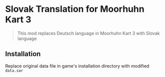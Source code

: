 # Slovak Translation for Moorhuhn Kart 3

> This mod replaces Deutsch language in Moorhuhn Kart 3 with Slovak language

## Installation

Replace original data file in game's installation directory with modified `data.sar`

